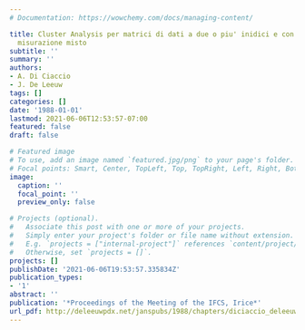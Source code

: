 ```yaml
---
# Documentation: https://wowchemy.com/docs/managing-content/

title: Cluster Analysis per matrici di dati a due o piu' inidici e con livello di
  misurazione misto
subtitle: ''
summary: ''
authors:
- A. Di Ciaccio
- J. De Leeuw
tags: []
categories: []
date: '1988-01-01'
lastmod: 2021-06-06T12:53:57-07:00
featured: false
draft: false

# Featured image
# To use, add an image named `featured.jpg/png` to your page's folder.
# Focal points: Smart, Center, TopLeft, Top, TopRight, Left, Right, BottomLeft, Bottom, BottomRight.
image:
  caption: ''
  focal_point: ''
  preview_only: false

# Projects (optional).
#   Associate this post with one or more of your projects.
#   Simply enter your project's folder or file name without extension.
#   E.g. `projects = ["internal-project"]` references `content/project/deep-learning/index.md`.
#   Otherwise, set `projects = []`.
projects: []
publishDate: '2021-06-06T19:53:57.335834Z'
publication_types:
- '1'
abstract: ''
publication: '*Proceedings of the Meeting of the IFCS, Irice*'
url_pdf: http://deleeuwpdx.net/janspubs/1988/chapters/diciaccio_deleeuw_C_88.pdf
---
```

